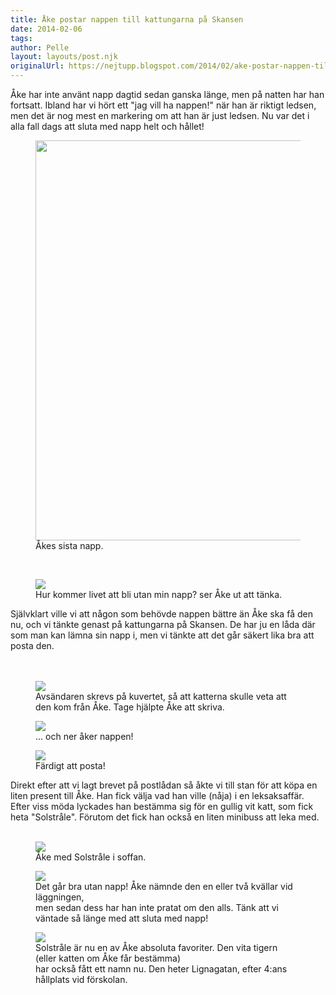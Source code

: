 ```yaml
---
title: Åke postar nappen till kattungarna på Skansen
date: 2014-02-06
tags: 	
author: Pelle
layout: layouts/post.njk
originalUrl: https://nejtupp.blogspot.com/2014/02/ake-postar-nappen-till-kattungarna-pa.html
---
```


Åke har inte använt napp dagtid sedan ganska länge, men på natten har han fortsatt. Ibland har vi hört ett "jag vill ha nappen!" när han är riktigt ledsen, men det är nog mest en markering om att han är just ledsen. Nu var det i alla fall dags att sluta med napp helt och hållet!

<figure>
	<img src="../../../../img/A%CC%8Ake+slutar+med+napp-PERK3573.jpg" height="640">
	<figcaption>Åkes sista napp. </figcaption>
</figure><br>

<figure>
	<img src="../../../../img/A%CC%8Ake+slutar+med+napp-PERK3581.jpg">
	<figcaption>Hur kommer livet att bli utan min napp? ser Åke ut att tänka.</figcaption>
</figure>Självklart ville vi att någon som behövde nappen bättre än Åke ska få den nu, och vi tänkte genast på kattungarna på Skansen. De har ju en låda där som man kan lämna sin napp i, men vi tänkte att det går säkert lika bra att posta den.<br><br><br>

<figure>
	<img src="../../../../img/A%CC%8Ake+slutar+med+napp-PERK3601.jpg">
	<figcaption>Avsändaren skrevs på kuvertet, så att katterna skulle veta att den kom från Åke. Tage hjälpte Åke att skriva.</figcaption>
</figure>

<figure>
	<img src="../../../../img/A%CC%8Ake+slutar+med+napp-PERK3602.jpg">
	<figcaption>... och ner åker nappen!</figcaption>
</figure>

<figure>
	<img src="../../../../img/A%CC%8Ake+slutar+med+napp-PERK3605.jpg">
	<figcaption>Färdigt att posta!</figcaption>
</figure>Direkt efter att vi lagt brevet på postlådan så åkte vi till stan för att köpa en liten present till Åke. Han fick välja vad han ville (nåja) i en leksaksaffär. Efter viss möda lyckades han bestämma sig för en gullig vit katt, som fick heta "Solstråle". Förutom det fick han också en liten minibuss att leka med.<br><br>

<figure>
	<img src="../../../../img/A%CC%8Ake+slutar+med+napp-PERK3623.jpg">
	<figcaption>Åke med Solstråle i soffan.</figcaption>
</figure>

<figure>
	<img src="../../../../img/A%CC%8Ake+slutar+med+napp-PERK3625.jpg">
	<figcaption>Det går bra utan napp! Åke nämnde den en eller två kvällar vid läggningen, <br>men sedan dess har han inte pratat om den alls. Tänk att vi väntade så länge med att sluta med napp!</figcaption>
</figure>

<figure>
	<img src="../../../../img/A%CC%8Ake+slutar+med+napp-PERK3633.jpg">
	<figcaption>Solstråle är nu en av Åke absoluta favoriter. Den vita tigern (eller katten om Åke får bestämma) <br>har också fått ett namn nu. Den heter Lignagatan, efter 4:ans hållplats vid förskolan.</figcaption>
</figure>
